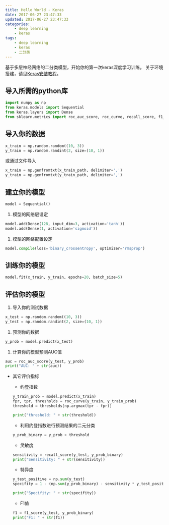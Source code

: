 ```yaml
---
title: Hello World - Keras
date: 2017-06-27 23:47:33
updated: 2017-06-27 23:47:33
categories:
    - deep learning
    - keras
tags:
    - deep learning
    - keras
    - 二分类
---
```

基于多层神经网络的二分类模型，开始你的第一次keras深度学习训练。
关于环境搭建，请见[Keras安装教程](http://keras-cn.readthedocs.io/en/latest/for_beginners/keras_linux/#_5)。
<!-- more -->

## 导入所需的python库
``` python
import numpy as np
from keras.models import Sequential
from keras.layers import Dense
from sklearn.metrics import roc_auc_score, roc_curve, recall_score, f1_score
```

## 导入你的数据
``` python
x_train = np.random.random((10, 3))
y_train = np.random.randint(2, size=(10, 1))
```
或通过文件导入
``` python
x_train = np.genfromtxt(x_train_path, delimiter=',')
y_train = np.genfromtxt(y_train_path, delimiter=',')
```

## 建立你的模型
``` python
model = Sequential()
```

1. 模型的网络层设定
``` python
model.add(Dense(128, input_dim=3, activation='tanh'))
model.add(Dense(1, activation='sigmoid'))
```

1. 模型的网络配置设定
``` python
model.compile(loss='binary_crossentropy', optimizer='rmsprop')
```

## 训练你的模型
``` python
model.fit(x_train, y_train, epochs=20, batch_size=5)
```

## 评估你的模型

1. 导入你的测试数据
``` python
x_test = np.random.random((10, 3))
y_test = np.random.randint(2, size=(10, 1))
```

1. 预测你的数据
``` python
y_prob = model.predict(x_test)
```

1. 计算你的模型预测AUC值
``` python
auc = roc_auc_score(y_test, y_prob)
print("AUC: " + str(auc))
```

* 其它评价指标

    * 约登指数
    ``` python
    y_train_prob = model.predict(x_train)
    fpr, tpr, thresholds = roc_curve(y_train, y_train_prob)
    threshold = thresholds[np.argmax(tpr - fpr)]

    print("threshold: " + str(threshold))
    ```

    * 利用约登指数进行预测结果的二元分类
    ``` python
    y_prob_binary = y_prob > threshold
    ```

    * 灵敏度
    ``` python
    sensitivity = recall_score(y_test, y_prob_binary)
    print("Sensitivity: " + str(sensitivity))
    ```

    * 特异度
    ``` python
    y_test_positive = np.sum(y_test)
    specifity = 1 - (np.sum(y_prob_binary) - sensitivity * y_test_positive) / (y_test.shape[0] - y_test_positive)

    print("Specifity: " + str(specifity))
    ```

    * F1值
    ``` python
    f1 = f1_score(y_test, y_prob_binary)
    print("F1: " + str(f1))
    ```
